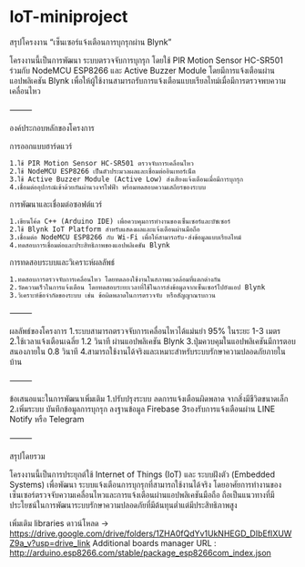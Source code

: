 ﻿# IoT-miniproject
สรุปโครงงาน “เซ็นเซอร์แจ้งเตือนการบุกรุกผ่าน Blynk”

โครงงานนี้เป็นการพัฒนา ระบบตรวจจับการบุกรุก โดยใช้ PIR Motion Sensor HC-SR501 ร่วมกับ NodeMCU ESP8266 และ Active Buzzer Module โดยมีการแจ้งเตือนผ่าน แอปพลิเคชัน Blynk เพื่อให้ผู้ใช้งานสามารถรับการแจ้งเตือนแบบเรียลไทม์เมื่อมีการตรวจพบความเคลื่อนไหว

⸻

องค์ประกอบหลักของโครงการ

การออกแบบฮาร์ดแวร์

	1.ใช้ PIR Motion Sensor HC-SR501 ตรวจจับการเคลื่อนไหว
	2.ใช้ NodeMCU ESP8266 เป็นตัวประมวลผลและเชื่อมต่ออินเทอร์เน็ต
	3.ใช้ Active Buzzer Module (Active Low) ส่งเสียงแจ้งเตือนเมื่อมีการบุกรุก
	4.เชื่อมต่ออุปกรณ์เข้าด้วยกันผ่านวงจรไฟฟ้า พร้อมทดสอบความเสถียรของระบบ

การพัฒนาและเชื่อมต่อซอฟต์แวร์

	1.เขียนโค้ด C++ (Arduino IDE) เพื่อควบคุมการทำงานของเซ็นเซอร์และบัซเซอร์
	2.ใช้ Blynk IoT Platform สำหรับแสดงผลและแจ้งเตือนผ่านมือถือ
	3.เชื่อมต่อ NodeMCU ESP8266 กับ Wi-Fi เพื่อให้สามารถรับ-ส่งข้อมูลแบบเรียลไทม์
	4.ทดสอบการเชื่อมต่อและประสิทธิภาพของแอปพลิเคชัน Blynk

การทดสอบระบบและวิเคราะห์ผลลัพธ์

	1.ทดสอบการตรวจจับการเคลื่อนไหว โดยทดลองใช้งานในสภาพแวดล้อมที่แตกต่างกัน
	2.วัดความเร็วในการแจ้งเตือน โดยทดสอบระยะเวลาที่ใช้ในการส่งข้อมูลจากเซ็นเซอร์ไปยังแอป Blynk
	3.วิเคราะห์ข้อจำกัดของระบบ เช่น ข้อผิดพลาดในการตรวจจับ หรือสัญญาณรบกวน

⸻

ผลลัพธ์ของโครงการ
	1.ระบบสามารถตรวจจับการเคลื่อนไหวได้แม่นยำ 95% ในระยะ 1-3 เมตร
	2.ใช้เวลาแจ้งเตือนเฉลี่ย 1.2 วินาที ผ่านแอปพลิเคชัน Blynk
	3.ปุ่มควบคุมในแอปพลิเคชันมีการตอบสนองภายใน 0.8 วินาที
	4.สามารถใช้งานได้จริงและเหมาะสำหรับระบบรักษาความปลอดภัยภายในบ้าน

⸻

ข้อเสนอแนะในการพัฒนาเพิ่มเติม
	1.ปรับปรุงระบบ ลดการแจ้งเตือนผิดพลาด จากสิ่งมีชีวิตขนาดเล็ก
	2.เพิ่มระบบ บันทึกข้อมูลการบุกรุก ลงฐานข้อมูล Firebase
	3รองรับการแจ้งเตือนผ่าน LINE Notify หรือ Telegram

⸻

สรุปโดยรวม

โครงงานนี้เป็นการประยุกต์ใช้ Internet of Things (IoT) และ ระบบฝังตัว (Embedded Systems) เพื่อพัฒนา ระบบแจ้งเตือนการบุกรุกที่สามารถใช้งานได้จริง โดยอาศัยการทำงานของเซ็นเซอร์ตรวจจับความเคลื่อนไหวและการแจ้งเตือนผ่านแอปพลิเคชันมือถือ ถือเป็นแนวทางที่มีประโยชน์ในการพัฒนาระบบรักษาความปลอดภัยที่มีต้นทุนต่ำแต่มีประสิทธิภาพสูง

เพิ่มเติม
 libraries ดาวน์โหลด -> https://drive.google.com/drive/folders/1ZHA0fQdYv1UkNHEGD_DIbEfIXUWZ9a_v?usp=drive_link
Additional boards manager URL : http://arduino.esp8266.com/stable/package_esp8266com_index.json 
